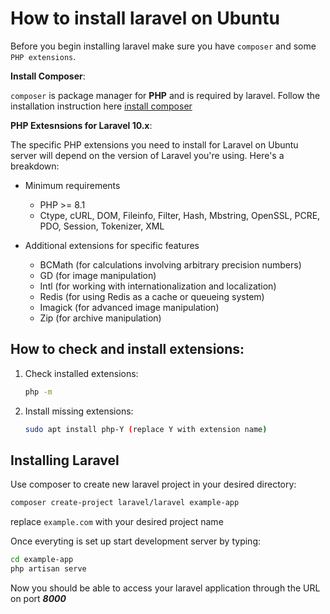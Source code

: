 # How to install laravel on Ubuntu

Before you begin installing laravel make sure you have `composer` and some `PHP extensions`.

**Install Composer**:

`composer` is package manager for **PHP** and is required by laravel. Follow the installation instruction here [install composer](../install-composer/README.md)

**PHP Extesnsions for Laravel 10.x**:

The specific PHP extensions you need to install for Laravel on Ubuntu server will depend on the version of Laravel you're using. Here's a breakdown:

- Minimum requirements

    - PHP >= 8.1
    - Ctype, cURL, DOM, Fileinfo, Filter, Hash, Mbstring, OpenSSL, PCRE, PDO, Session, Tokenizer, XML

- Additional extensions for specific features

    - BCMath (for calculations involving arbitrary precision numbers)
    - GD (for image manipulation)
    - Intl (for working with internationalization and localization)
    - Redis (for using Redis as a cache or queueing system)
    - Imagick (for advanced image manipulation)
    - Zip (for archive manipulation)

## How to check and install extensions:

1. Check installed extensions:

    ```bash
    php -m
    ```

2. Install missing extensions:

    ```bash
    sudo apt install php-Y (replace Y with extension name)
    ```
## Installing Laravel

Use composer to create new laravel project in your desired directory:

```bash
composer create-project laravel/laravel example-app
```

replace `example.com` with your desired project name

Once everyting is set up start development server by typing: 

```bash
cd example-app
php artisan serve
```

Now you should be able to access your laravel application through the URL on port ***8000***
